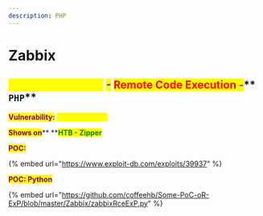 ```yaml
---
description: PHP
---
```


# Zabbix

## <mark style="color:yellow;">**Zabbix 2.2.x/3.0.3**</mark> <mark style="color:purple;">**-**</mark>  <mark style="color:red;">**Remote Code Execution -**</mark>** **<mark style="color:orange;">**`PHP`**</mark>

<mark style="color:purple;">**Vulnerability:**</mark> <mark style="color:yellow;">**API JSON-RPC**</mark>

<mark style="color:purple;">**Shows on**</mark>** **<mark style="color:green;">**HTB - Zipper**</mark>

<mark style="color:purple;">**POC:**</mark>

{% embed url="https://www.exploit-db.com/exploits/39937" %}

<mark style="color:purple;">**POC: Python**</mark>

{% embed url="https://github.com/coffeehb/Some-PoC-oR-ExP/blob/master/Zabbix/zabbixRceExP.py" %}
